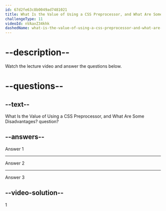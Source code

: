 ```yaml
---
id: 67d2fe63c8b0049ad7481021
title: What Is the Value of Using a CSS Preprocessor, and What Are Some Disadvantages?
challengeType: 11
videoId: nVAaxZ34khk
dashedName: what-is-the-value-of-using-a-css-preprocessor-and-what-are-some-disadvantages
---
```


# --description--

Watch the lecture video and answer the questions below.

# --questions--

## --text--

What Is the Value of Using a CSS Preprocessor, and What Are Some Disadvantages? question?

## --answers--

Answer 1

---

Answer 2

---

Answer 3

## --video-solution--

1
